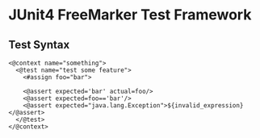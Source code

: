 # JUnit4 FreeMarker Test Framework


## Test Syntax

```ftl
<@context name="something">
  <@test name="test some feature">
    <#assign foo="bar">
    
    <@assert expected='bar' actual=foo/>
    <@assert expected=foo=='bar'/>
    <@assert expected="java.lang.Exception">${invalid_expression}</@assert>
  </@test>
</@context> 
```